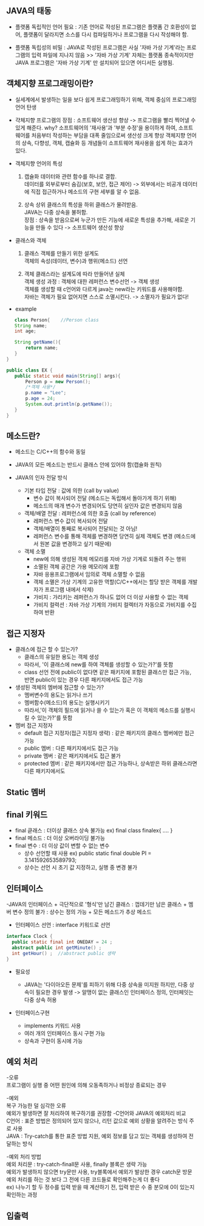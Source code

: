 ## JAVA의 태동
  - 플랫폼 독립적인 언어 필요 : 기존 언어로 작성된 프로그램은 플랫폼 간 호환성이 없어, 플랫폼이 달라지면 소스를 다시 컴파일하거나 프로그램을 다시 작성해야 함.
  
  - 플랫폼 독립성의 비밀 : JAVA로 작성된 프로그램은 사실 '자바 가상 기계'라는 프로그램의 입력 파일에 지나지 않음 >> '자바 가상 기계' 자체는 플랫폼 종속적이지만 JAVA 프로그램은 '자바 가상
                        기계' 만 설치되어 있으면 어디서든 실행됨.
                      
                      
## 객체지향 프로그래밍이란?
  - 실세계에서 발생하는 일을 보다 쉽게 프로그래밍하기 위해, 객체 중심의 프로그래밍 언어 탄생
  
  - 갹체지향 프로그램의 장점 : 소프트웨어 생산성 향상 -> 프로그램을 빨리 찍어낼 수 있게 해준다.
                             why? 소프트웨어의 '재사용'과 '부분 수정'을 용이하게 하여, 소프트웨어를 처음부터 작성하는 부담을 대폭 줄임으로써 생산성 크게 향상
                            객체지향 언어의 상속, 다향성, 객체, 캡슐화 등 개념들이 소프트웨어 재사용을 쉽게 하는 효과가 있다.
                     
  - 객체지향 언어의 특성
    
    1) 캡슐화
       데이터와 관련 함수를 하나로 결합.  
       데이터를 외부로부터 숨김(보호, 보안, 접근 제어) -> 외부에서는 비공개 데이터에 직접  접근하거나 메소드의 구현 세부를 알 수 없음.
       
    2) 상속
       상위 클래스의 특성을 하위 클래스가 물려받음.  
       JAVA는 다중 상속을 불허함.  
       장점 : 상속을 받음으로써 누군가 만든 기능에 새로운 특성을 추가해, 새로운 기능을 만들 수 있다 -> 소프트웨어 생산성 향상
       
  - 클래스와 객체
    
    1) 클래스
      객체를 만들기 위한 설계도  
      객체의 속성(데이터, 변수)과 행위(메소드) 선언
      
    2) 객체
      클래스라는 설계도에 따라 만들어낸 실체  
      객체 생성 과정 : 객체에 대한 레퍼런스 변수선언 -> 객체 생성  
      객체를 생성할 때 c언어와 다르게 java는 new라는 키워드를 사용해야함.  
      자바는 객체가 필요 없어지면 스스로 소멸시킨다. -> 소멸자가 필요가 없다!
      
- example
 ```java
    class Person{    //Person class
    String name;
    int age;

    String getName(){
        return name;
    }
}

public class EX {
    public static void main(String[] args){
        Person p = new Person();
        /*객체 사용*/
        p.name = "Lee";
        p.age = 24;
        System.out.println(p.getName());
    }
}
```
## 메소드란?

  - 메소드는 C/C++의 함수와 동일
  - JAVA의 모든 메소드는 반드시 클래스 안에 있어야 함(캡슐화 원칙)
  
  - JAVA의 인자 전달 방식
  
    - 기본 타입 전달 : 값에 의한 (call by value)
      + 변수 값이 복사되어 전달 (메소드는 독립해서 돌아가게 하기 위해)
      + 메소드의 매개 변수가 변경되어도 당연히 실인자 값은 변경되지 않음
    - 객체/배열 전달 : 레퍼런스에 의한 호출 (call by reference)
      + 레퍼런스 변수 값이 복사되어 전달
      + 객체/배열이 통째로 복사되어 전달되는 것 아님!
      + 레퍼런스 변수를 통해 객체를 변경하면 당연히 실제 객체도 변경 (메소드에서 원본 값을 변경하고 싶기 때문에)
    - 객체 소멸
      + new에 의해 생성된 객체 메모리를 자바 가상 기계로 되돌려 주는 행위
      + 소멸된 객체 공간은 가용 메모리에 포함
      - 자바 응용프로그램에서 임의로 객체 소멸할 수 없음
      + 객체 소멸은 가상 기계의 고유한 역할(C/C++에서는 할당 받은 객체를 개발자가 프로그램 내에서 삭제)
      + 가비지 : 가리키는 레퍼런스가 하나도 없어 더 이상 사용할 수 없는 객체
      + 가비지 컬력션 : 자바 가상 기계의 가비지 컬렉터가 자동으로 가비지를 수집하여 반환

## 접근 지정자
  - 클래스에 접근 할 수 있는가?
    + 클래스의 유일한 용도는 객체 생성
    + 따라서, '이 클래스에 new를 하여 객체를 생성할 수 있는가?'를 뜻함
    + class 선언 전에 public이 없다면 같은 패키지에 포함된 클래스만 접근 가능, 반면 public이 있는 경우 다른 패키지에서도 접근 가능
  - 생성된 객체의 멤버에 접근할 수 있는가?
    + 멤버변수의 용도는 읽거나 쓰기
    + 멤버함수(메소드)의 용도는 실행시키기
    + 따라서,'이 객체의 필드에 읽거나 쓸 수 있는가 혹은 이 객체의 메소드를 실행시킬 수 있는가?'를 뜻함
  - 멤버 접근 지정자
    + default 접근 지정자(접근 지정자 생략) : 같은 패키지의 클래스 멤버에만 접근 가능
    + public 멤버 : 다른 패키지에서도 접근 가능
    + private 멤버 :  같은 패키지에서도 접근 불가
    + protected 멤버 : 같은 패키지에서만 접근 가능하나, 상속받은 하위 클래스라면 다른 패키지에서도 

## Static 멤버
  
  
## final 키워드
  - final 큳래스 : 더이상 클래스 상속 불가능  ex) final class finalex{ .... }
  - final 메소드 : 더 이상 오버라이딩 불가능
  - final 변수 : 더 이상 값이 변할 수 없는 변수
    + 상수 선언할 때 사용  ex) public static final double PI = 3.141592653589793;
    + 상수는 선언 시 초기 값 지정하고, 실행 중 변경 불가


## 인터페이스
  -JAVA의 인터페이스
    + 극단적으로 '형식'만 남긴 클래스 : 껍데기만 남은 클래스
    + 멤버 변수 정의 불가 : 상수는 정의 가능
    + 모든 메소드가 추상 메소드
  - 인터페이스 선언 : interface 키워드로 선언
  ```java
  interface Clock { 
    public static final int ONEDAY = 24 ;
    abstract public int getMinute() ;
    int getHour() ;  //abstract public 생략
  }
  ```
  
  - 필요성
    + JAVA는 '다이아오든 문제'를 피하기 위해 다중 상속을 미지원 하지만, 다중 상속이 필요한 경우 발생 -> 알맹이 없는 클래스인 인터페이스 정의, 인터페잇는 다중 상속 허용
  
  - 인터페이스구현
    + implements 키워드 사용
    + 여러 개의 인터페이스 동시 구현 가능
    + 상속과 구현이 동시에 가능
    
## 예외 처리
  -오류  
   프로그램이 실행 중 어떤 원인에 의해 오동족하거나 비정상 종료되는 경우

  -예외  
   복구 가능한 덜 심각한 오류  
   예외가 발생하면 잘 처리하여 복구하기를 권장함
  -C언어와 JAVA의 예외처리 비교  
   C언어 : 표준 방법은 정의되어 있지 않으나, 리턴 값으로 예외 상황을 알려주는 방식 주로 사용  
   JAVA : Try-catch를 통한 표준 방법 지원, 예외 정보를 담고 있는 객체를 생성하여 전달하는 방식

  -예외 처리 방법  
   예외 처리문 : try-catch-finall문 사용, finally 블록은 생략 가능  
   예외가 발생하지 않으면 try문만 사용, try블록에서 예외가 발상한 경우 catch문 방문  
   예외 처리를 하는 것 보다 그 전에 다른 코드들로 확인해주는게 더 좋다  
   ex) 나누기 할 두 정수를 입력 받을 때  계산하기 전, 입력 받은 수 중 분모에 0이 있는지 확인하는 과정

 ## 입출력
 
